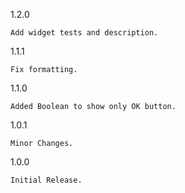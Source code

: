1.2.0

    Add widget tests and description.

1.1.1

    Fix formatting.

1.1.0

    Added Boolean to show only OK button.

1.0.1

    Minor Changes.

1.0.0

    Initial Release.
